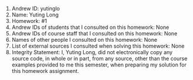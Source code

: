1) Andrew ID: yutinglo
2) Name: Yuting Long
3) Homework: #1
4) Andrew IDs of students that I consulted on this homework: None
5) Andrew IDs of course staff that I consulted on this homework: None
6) Names of other people I consulted on this homework: None
7) List of external sources I consulted when solving this homework: None
8) Integrity Statement: I, Yuting Long, did not electronically copy any
          source code, in whole or in part, from any source, other than the course
          examples provided to me this semester, when preparing my solution for this
          homework assignment.
